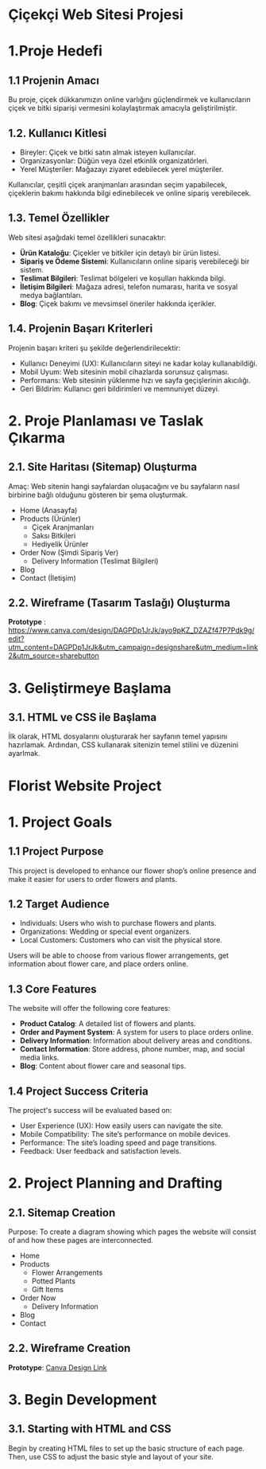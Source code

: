 # Çiçekçi Web Sitesi Projesi
# 1.Proje Hedefi

## 1.1 Projenin Amacı
Bu proje, çiçek dükkanımızın online varlığını güçlendirmek ve kullanıcıların çiçek ve bitki siparişi vermesini kolaylaştırmak amacıyla geliştirilmiştir.

## 1.2. Kullanıcı Kitlesi
- Bireyler: Çiçek ve bitki satın almak isteyen kullanıcılar.
- Organizasyonlar: Düğün veya özel etkinlik organizatörleri.
- Yerel Müşteriler: Mağazayı ziyaret edebilecek yerel müşteriler.
  
Kullanıcılar, çeşitli çiçek aranjmanları arasından seçim yapabilecek, çiçeklerin bakımı hakkında bilgi edinebilecek ve online sipariş verebilecek.

## 1.3. Temel Özellikler
Web sitesi aşağıdaki temel özellikleri sunacaktır:
- **Ürün Kataloğu**: Çiçekler ve bitkiler için detaylı bir ürün listesi.
- **Sipariş ve Ödeme Sistemi**: Kullanıcıların online sipariş verebileceği bir sistem.
- **Teslimat Bilgileri**: Teslimat bölgeleri ve koşulları hakkında bilgi.
- **İletişim Bilgileri**: Mağaza adresi, telefon numarası, harita ve sosyal medya bağlantıları.
- **Blog**: Çiçek bakımı ve mevsimsel öneriler hakkında içerikler.

## 1.4. Projenin Başarı Kriterleri
Projenin başarı kriteri şu şekilde değerlendirilecektir:
- Kullanıcı Deneyimi (UX): Kullanıcıların siteyi ne kadar kolay kullanabildiği.
- Mobil Uyum: Web sitesinin mobil cihazlarda sorunsuz çalışması.
- Performans: Web sitesinin yüklenme hızı ve sayfa geçişlerinin akıcılığı.
- Geri Bildirim: Kullanıcı geri bildirimleri ve memnuniyet düzeyi.

# 2. Proje Planlaması ve Taslak Çıkarma

## 2.1. Site Haritası (Sitemap) Oluşturma
Amaç: Web sitenin hangi sayfalardan oluşacağını ve bu sayfaların nasıl birbirine bağlı olduğunu gösteren bir şema oluşturmak.

- Home (Anasayfa)
- Products (Ürünler)
  - Çiçek Aranjmanları
  - Saksı Bitkileri
  - Hediyelik Ürünler
- Order Now (Şimdi Sipariş Ver)
  - Delivery Information (Teslimat Bilgileri)
- Blog
- Contact (İletişim)
  
## 2.2. Wireframe (Tasarım Taslağı) Oluşturma
**Prototype** : https://www.canva.com/design/DAGPDp1JrJk/ayo9pKZ_DZAZf47P7Pdk9g/edit?utm_content=DAGPDp1JrJk&utm_campaign=designshare&utm_medium=link2&utm_source=sharebutton

# 3. Geliştirmeye Başlama
## 3.1. HTML ve CSS ile Başlama
İlk olarak, HTML dosyalarını oluşturarak her sayfanın temel yapısını hazırlamak. Ardından, CSS kullanarak sitenizin temel stilini ve düzenini ayarlmak.

# Florist Website Project
# 1. Project Goals

## 1.1 Project Purpose
This project is developed to enhance our flower shop’s online presence and make it easier for users to order flowers and plants.

## 1.2 Target Audience
- Individuals: Users who wish to purchase flowers and plants.
- Organizations: Wedding or special event organizers.
- Local Customers: Customers who can visit the physical store.

Users will be able to choose from various flower arrangements, get information about flower care, and place orders online.

## 1.3 Core Features
The website will offer the following core features:
- **Product Catalog**: A detailed list of flowers and plants.
- **Order and Payment System**: A system for users to place orders online.
- **Delivery Information**: Information about delivery areas and conditions.
- **Contact Information**: Store address, phone number, map, and social media links.
- **Blog**: Content about flower care and seasonal tips.

## 1.4 Project Success Criteria
The project's success will be evaluated based on:
- User Experience (UX): How easily users can navigate the site.
- Mobile Compatibility: The site’s performance on mobile devices.
- Performance: The site’s loading speed and page transitions.
- Feedback: User feedback and satisfaction levels.

# 2. Project Planning and Drafting

## 2.1. Sitemap Creation
Purpose: To create a diagram showing which pages the website will consist of and how these pages are interconnected.

- Home
- Products
  - Flower Arrangements
  - Potted Plants
  - Gift Items
- Order Now
  - Delivery Information
- Blog
- Contact

## 2.2. Wireframe Creation
**Prototype**: [Canva Design Link](https://www.canva.com/design/DAGPDp1JrJk/ayo9pKZ_DZAZf47P7Pdk9g/edit?utm_content=DAGPDp1JrJk&utm_campaign=designshare&utm_medium=link2&utm_source=sharebutton)

# 3. Begin Development
## 3.1. Starting with HTML and CSS
Begin by creating HTML files to set up the basic structure of each page. Then, use CSS to adjust the basic style and layout of your site.
